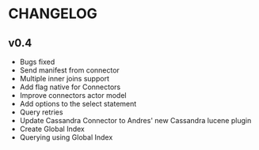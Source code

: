 # CHANGELOG

## v0.4
- Bugs fixed
- Send manifest from connector
- Multiple inner joins support
- Add flag native for Connectors
- Improve connectors actor model
- Add options to the select statement
- Query retries
- Update Cassandra Connector to Andres' new Cassandra lucene plugin
- Create Global Index
- Querying using Global Index